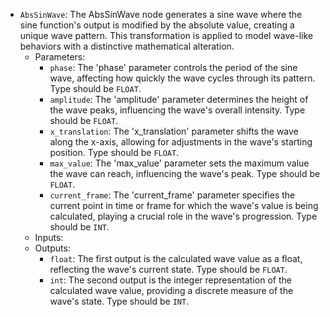 - `AbsSinWave`: The AbsSinWave node generates a sine wave where the sine function's output is modified by the absolute value, creating a unique wave pattern. This transformation is applied to model wave-like behaviors with a distinctive mathematical alteration.
    - Parameters:
        - `phase`: The 'phase' parameter controls the period of the sine wave, affecting how quickly the wave cycles through its pattern. Type should be `FLOAT`.
        - `amplitude`: The 'amplitude' parameter determines the height of the wave peaks, influencing the wave's overall intensity. Type should be `FLOAT`.
        - `x_translation`: The 'x_translation' parameter shifts the wave along the x-axis, allowing for adjustments in the wave's starting position. Type should be `FLOAT`.
        - `max_value`: The 'max_value' parameter sets the maximum value the wave can reach, influencing the wave's peak. Type should be `FLOAT`.
        - `current_frame`: The 'current_frame' parameter specifies the current point in time or frame for which the wave's value is being calculated, playing a crucial role in the wave's progression. Type should be `INT`.
    - Inputs:
    - Outputs:
        - `float`: The first output is the calculated wave value as a float, reflecting the wave's current state. Type should be `FLOAT`.
        - `int`: The second output is the integer representation of the calculated wave value, providing a discrete measure of the wave's state. Type should be `INT`.
